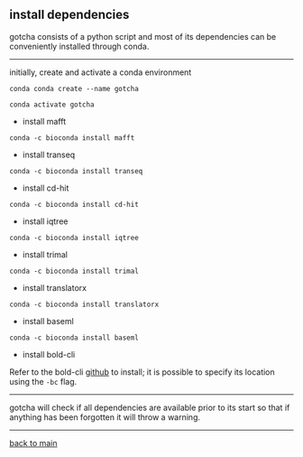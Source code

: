 ## install dependencies


gotcha consists of a python script and most of its dependencies can be conveniently installed through conda.


---


initially, create and activate a conda environment
```
conda conda create --name gotcha

conda activate gotcha
```


- install mafft
```
conda -c bioconda install mafft
```


- install transeq
```
conda -c bioconda install transeq
```


- install cd-hit
```
conda -c bioconda install cd-hit
```


- install iqtree
```
conda -c bioconda install iqtree
```


- install trimal
```
conda -c bioconda install trimal
```


- install translatorx
```
conda -c bioconda install translatorx
```


- install baseml
```
conda -c bioconda install baseml
```


- install bold-cli

Refer to the bold-cli [github](https://github.com/CNuge/BOLD-CLI) to install; it is possible to specify its location using the ```-bc``` flag.


---


gotcha will check if all dependencies are available prior to its start so that if anything has been forgotten it will throw a warning.


---


[back to main](https://github.com/Kevinnota/gotcha/blob/main/0.md)

